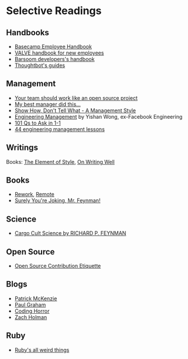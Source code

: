 # Selective Readings

## Handbooks

- [Basecamp Employee Handbook](https://github.com/basecamp/handbook)
- [VALVE handbook for new employees](http://media.steampowered.com/apps/valve/Valve_NewEmployeeHandbook.pdf)
- [Barsoom developers's handbook](https://github.com/barsoom/devbook)
- [Thoughtbot's guides](https://github.com/thoughtbot/guides)

## Management

- [Your team should work like an open source project](http://2ndscale.com/rtomayko/2012/adopt-an-open-source-process-constraints)
- [My best manager did this...](http://ask.metafilter.com/300002/My-best-manager-did-this)
- [Show How, Don't Tell What - A Management Style](http://2ndscale.com/rtomayko/2012/management-style)
- [Engineering Management](http://algeri-wong.com/yishan/engineering-management.html) by Yishan Wong, ex-Facebook Engineering
- [101 Qs to Ask in 1-1](https://jasonevanish.com/2014/05/29/101-questions-to-ask-in-1-on-1s)
- [44 engineering management lessons](http://www.defmacro.org/2014/10/03/engman.html)

## Writings

Books: [The Element of Style][teos], [On Writing Well][owl]

[teos]: https://en.wikipedia.org/wiki/The_Elements_of_Style
[owl]: https://www.amazon.com/Writing-Well-Classic-Guide-Nonfiction/dp/0060891548

## Books

- [Rework](https://37signals.com/rework), [Remote](https://37signals.com/remote)
- [Surely You're Joking, Mr. Feynman!](https://en.wikipedia.org/wiki/Surely_You%27re_Joking,_Mr._Feynman!)

## Science

- [Cargo Cult Science by RICHARD P. FEYNMAN](http://calteches.library.caltech.edu/51/2/CargoCult.htm)

## Open Source

- [Open Source Contribution Etiquette](http://tirania.org/blog/archive/2010/Dec-31.html)

## Blogs

- [Patrick McKenzie](http://www.kalzumeus.com)
- [Paul Graham](https://paulgraham.com)
- [Coding Horror](https://blog.codinghorror.com)
- [Zach Holman](https://zachholman.com)

## Ruby

- [Ruby's all weird things](https://idiosyncratic-ruby.com/)
